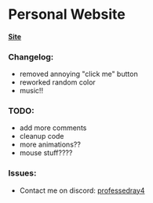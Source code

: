 # Personal Website
#### <a href="https://professedray4.github.io/">Site</a>
### Changelog:
- removed annoying "click me" button
- reworked random color
- music!!

### TODO:
- add more comments
- cleanup code
- more animations??
- mouse stuff????

### Issues:
- Contact me on discord: [professedray4](https://discord.com/users/1091415878156943472)
